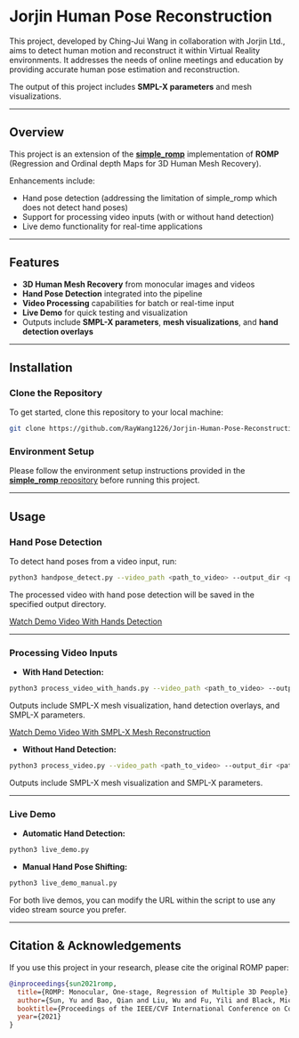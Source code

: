 # Jorjin Human Pose Reconstruction

This project, developed by Ching-Jui Wang in collaboration with Jorjin Ltd., aims to detect human motion and reconstruct it within Virtual Reality environments. It addresses the needs of online meetings and education by providing accurate human pose estimation and reconstruction.

The output of this project includes **SMPL-X parameters** and mesh visualizations.

---

## Overview

This project is an extension of the [**simple_romp**](https://github.com/Arthur151/ROMP/tree/master/simple_romp) implementation of **ROMP** (Regression and Ordinal depth Maps for 3D Human Mesh Recovery).

Enhancements include:

- Hand pose detection (addressing the limitation of simple_romp which does not detect hand poses)
- Support for processing video inputs (with or without hand detection)
- Live demo functionality for real-time applications

---

## Features

- **3D Human Mesh Recovery** from monocular images and videos  
- **Hand Pose Detection** integrated into the pipeline  
- **Video Processing** capabilities for batch or real-time input  
- **Live Demo** for quick testing and visualization  
- Outputs include **SMPL-X parameters**, **mesh visualizations**, and **hand detection overlays**

---

## Installation

### Clone the Repository

To get started, clone this repository to your local machine:

```bash
git clone https://github.com/RayWang1226/Jorjin-Human-Pose-Reconstruction.git
```

### Environment Setup

Please follow the environment setup instructions provided in the [**simple_romp** repository](https://github.com/Arthur151/ROMP/tree/master/simple_romp) before running this project.

---

## Usage

### Hand Pose Detection

To detect hand poses from a video input, run:

```bash
python3 handpose_detect.py --video_path <path_to_video> --output_dir <path_to_results>
```

The processed video with hand pose detection will be saved in the specified output directory.

[Watch Demo Video With Hands Detection](demo/output_pose_overlay.mp4)

---

### Processing Video Inputs

- **With Hand Detection:**

```bash
python3 process_video_with_hands.py --video_path <path_to_video> --output_dir <path_to_results>
```

Outputs include SMPL-X mesh visualization, hand detection overlays, and SMPL-X parameters.

[Watch Demo Video With SMPL-X Mesh Reconstruction](demo/output_rendered.mp4)

- **Without Hand Detection:**

```bash
python3 process_video.py --video_path <path_to_video> --output_dir <path_to_results>
```

Outputs include SMPL-X mesh visualization and SMPL-X parameters.

---

### Live Demo

- **Automatic Hand Detection:**

```bash
python3 live_demo.py
```

- **Manual Hand Pose Shifting:**

```bash
python3 live_demo_manual.py
```

For both live demos, you can modify the URL within the script to use any video stream source you prefer.

---

## Citation & Acknowledgements

If you use this project in your research, please cite the original ROMP paper:

```bibtex
@inproceedings{sun2021romp,
  title={ROMP: Monocular, One-stage, Regression of Multiple 3D People},
  author={Sun, Yu and Bao, Qian and Liu, Wu and Fu, Yili and Black, Michael J and Mei, Tao},
  booktitle={Proceedings of the IEEE/CVF International Conference on Computer Vision},
  year={2021}
}
```